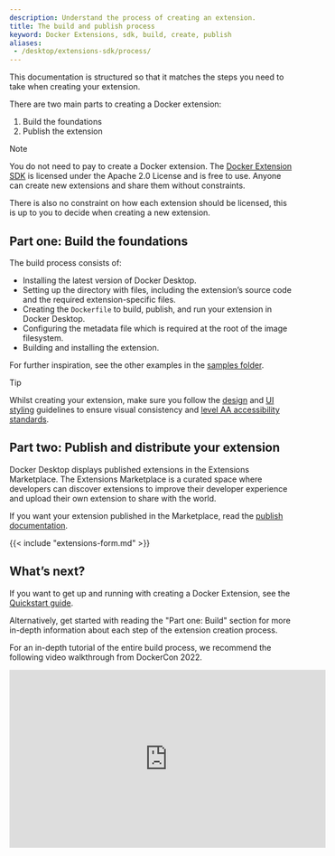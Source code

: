 ```yaml
---
description: Understand the process of creating an extension.
title: The build and publish process
keyword: Docker Extensions, sdk, build, create, publish
aliases:
 - /desktop/extensions-sdk/process/
---
```


This documentation is structured so that it matches the steps you need to take when creating your extension. 

There are two main parts to creating a Docker extension:

1. Build the foundations
2. Publish the extension

> [!NOTE]
>
> You do not need to pay to create a Docker extension. The [Docker Extension SDK](https://www.npmjs.com/package/@docker/extension-api-client) is licensed under the Apache 2.0 License and is free to use. Anyone can create new extensions and share them without constraints.
> 
> There is also no constraint on how each extension should be licensed, this is up to you to decide when creating a new extension.

## Part one: Build the foundations

The build process consists of:

- Installing the latest version of Docker Desktop.
- Setting up the directory with files, including the extension’s source code and the required extension-specific files.
- Creating the `Dockerfile` to build, publish, and run your extension in Docker Desktop.
- Configuring the metadata file which is required at the root of the image filesystem.
- Building and installing the extension.

For further inspiration, see the other examples in the [samples folder](https://github.com/docker/extensions-sdk/tree/main/samples).

> [!TIP]
>
> Whilst creating your extension, make sure you follow the [design](design/design-guidelines.md) and [UI styling](design/_index.md) guidelines to ensure visual consistency and [level AA accessibility standards](https://www.w3.org/WAI/WCAG2AA-Conformance).

## Part two: Publish and distribute your extension

Docker Desktop displays published extensions in the Extensions Marketplace. The Extensions Marketplace is a curated space where developers can discover extensions to improve their developer experience and upload their own extension to share with the world.

If you want your extension published in the Marketplace, read the [publish documentation](extensions/publish.md).

{{< include "extensions-form.md" >}}

## What’s next?

If you want to get up and running with creating a Docker Extension, see the [Quickstart guide](quickstart.md).

Alternatively, get started with reading the "Part one: Build" section for more in-depth information about each step of the extension creation process.

For an in-depth tutorial of the entire build process, we recommend the following video walkthrough from DockerCon 2022.

<iframe width="560" height="315" src="https://www.youtube.com/embed/Yv7OG-EGJsg" title="YouTube video player" frameborder="0" allow="accelerometer; autoplay; clipboard-write; encrypted-media; gyroscope; picture-in-picture" allowfullscreen></iframe>
